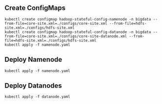 ## Create ConfigMaps
```
kubectl create configmap hadoop-stateful-config-namenode -n bigdata --from-file=core-site.xml=./configs/core-site.xml --from-file=hdfs-site.xml=./configs/hdfs-site.xml
kubectl create configmap hadoop-stateful-config-datanode -n bigdata --from-file=core-site.xml=./configs/core-site-datanode.xml --from-file=hdfs-site.xml=./configs/hdfs-site.xml
kubectl apply -f namenode.yaml
```
## Deploy Namenode
```
kubectl apply -f namenode.yaml
```

## Deploy Datanodes
```
kubectl apply -f datanode.yaml
```